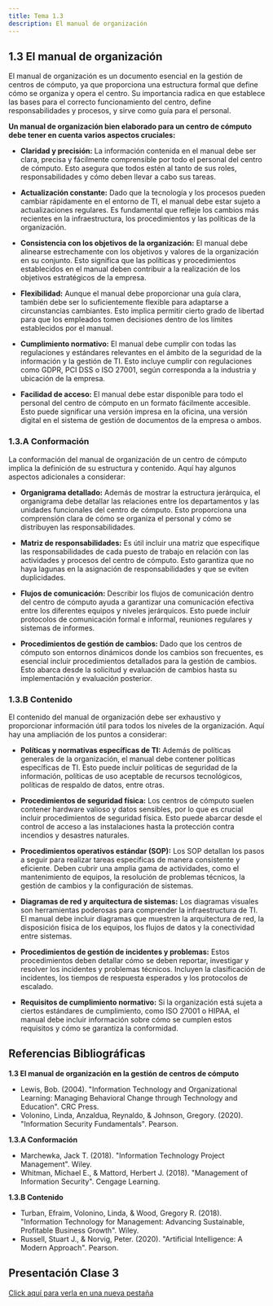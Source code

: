 ```yaml
---
title: Tema 1.3
description: El manual de organización
---
```

## 1.3 El manual de organización

El manual de organización es un documento esencial en la gestión de centros de cómputo, ya que proporciona una estructura formal que define cómo se organiza y opera el centro. Su importancia radica en que establece las bases para el correcto funcionamiento del centro, define responsabilidades y procesos, y sirve como guía para el personal.

**Un manual de organización bien elaborado para un centro de cómputo debe tener en cuenta varios aspectos cruciales:**

- **Claridad y precisión:** La información contenida en el manual debe ser clara, precisa y fácilmente comprensible por todo el personal del centro de cómputo. Esto asegura que todos estén al tanto de sus roles, responsabilidades y cómo deben llevar a cabo sus tareas.

- **Actualización constante:** Dado que la tecnología y los procesos pueden cambiar rápidamente en el entorno de TI, el manual debe estar sujeto a actualizaciones regulares. Es fundamental que refleje los cambios más recientes en la infraestructura, los procedimientos y las políticas de la organización.

- **Consistencia con los objetivos de la organización:** El manual debe alinearse estrechamente con los objetivos y valores de la organización en su conjunto. Esto significa que las políticas y procedimientos establecidos en el manual deben contribuir a la realización de los objetivos estratégicos de la empresa.

- **Flexibilidad:** Aunque el manual debe proporcionar una guía clara, también debe ser lo suficientemente flexible para adaptarse a circunstancias cambiantes. Esto implica permitir cierto grado de libertad para que los empleados tomen decisiones dentro de los límites establecidos por el manual.

- **Cumplimiento normativo:** El manual debe cumplir con todas las regulaciones y estándares relevantes en el ámbito de la seguridad de la información y la gestión de TI. Esto incluye cumplir con regulaciones como GDPR, PCI DSS o ISO 27001, según corresponda a la industria y ubicación de la empresa.

- **Facilidad de acceso:** El manual debe estar disponible para todo el personal del centro de cómputo en un formato fácilmente accesible. Esto puede significar una versión impresa en la oficina, una versión digital en el sistema de gestión de documentos de la empresa o ambos.

### 1.3.A Conformación

La conformación del manual de organización de un centro de cómputo implica la definición de su estructura y contenido. Aquí hay algunos aspectos adicionales a considerar:

- **Organigrama detallado:** Además de mostrar la estructura jerárquica, el organigrama debe detallar las relaciones entre los departamentos y las unidades funcionales del centro de cómputo. Esto proporciona una comprensión clara de cómo se organiza el personal y cómo se distribuyen las responsabilidades.

- **Matriz de responsabilidades:** Es útil incluir una matriz que especifique las responsabilidades de cada puesto de trabajo en relación con las actividades y procesos del centro de cómputo. Esto garantiza que no haya lagunas en la asignación de responsabilidades y que se eviten duplicidades.

- **Flujos de comunicación:** Describir los flujos de comunicación dentro del centro de cómputo ayuda a garantizar una comunicación efectiva entre los diferentes equipos y niveles jerárquicos. Esto puede incluir protocolos de comunicación formal e informal, reuniones regulares y sistemas de informes.

- **Procedimientos de gestión de cambios:** Dado que los centros de cómputo son entornos dinámicos donde los cambios son frecuentes, es esencial incluir procedimientos detallados para la gestión de cambios. Esto abarca desde la solicitud y evaluación de cambios hasta su implementación y evaluación posterior.

### 1.3.B Contenido

El contenido del manual de organización debe ser exhaustivo y proporcionar información útil para todos los niveles de la organización. Aquí hay una ampliación de los puntos a considerar:

- **Políticas y normativas específicas de TI:** Además de políticas generales de la organización, el manual debe contener políticas específicas de TI. Esto puede incluir políticas de seguridad de la información, políticas de uso aceptable de recursos tecnológicos, políticas de respaldo de datos, entre otras.

- **Procedimientos de seguridad física:** Los centros de cómputo suelen contener hardware valioso y datos sensibles, por lo que es crucial incluir procedimientos de seguridad física. Esto puede abarcar desde el control de acceso a las instalaciones hasta la protección contra incendios y desastres naturales.

- **Procedimientos operativos estándar (SOP):** Los SOP detallan los pasos a seguir para realizar tareas específicas de manera consistente y eficiente. Deben cubrir una amplia gama de actividades, como el mantenimiento de equipos, la resolución de problemas técnicos, la gestión de cambios y la configuración de sistemas.

- **Diagramas de red y arquitectura de sistemas:** Los diagramas visuales son herramientas poderosas para comprender la infraestructura de TI. El manual debe incluir diagramas que muestren la arquitectura de red, la disposición física de los equipos, los flujos de datos y la conectividad entre sistemas.

- **Procedimientos de gestión de incidentes y problemas:** Estos procedimientos deben detallar cómo se deben reportar, investigar y resolver los incidentes y problemas técnicos. Incluyen la clasificación de incidentes, los tiempos de respuesta esperados y los protocolos de escalado.

- **Requisitos de cumplimiento normativo:** Si la organización está sujeta a ciertos estándares de cumplimiento, como ISO 27001 o HIPAA, el manual debe incluir información sobre cómo se cumplen estos requisitos y cómo se garantiza la conformidad.

## Referencias Bibliográficas

**1.3 El manual de organización en la gestión de centros de cómputo**
- Lewis, Bob. (2004). "Information Technology and Organizational Learning: Managing Behavioral Change through Technology and Education". CRC Press.
- Volonino, Linda, Anzaldua, Reynaldo, & Johnson, Gregory. (2020). "Information Security Fundamentals". Pearson.

**1.3.A Conformación**
- Marchewka, Jack T. (2018). "Information Technology Project Management". Wiley.
- Whitman, Michael E., & Mattord, Herbert J. (2018). "Management of Information Security". Cengage Learning.

**1.3.B Contenido**
- Turban, Efraim, Volonino, Linda, & Wood, Gregory R. (2018). "Information Technology for Management: Advancing Sustainable, Profitable Business Growth". Wiley.
- Russell, Stuart J., & Norvig, Peter. (2020). "Artificial Intelligence: A Modern Approach". Pearson.

## Presentación Clase 3

<a href="https://manualcc.eloychavez.dev/Clase2.pdf" target="_blank">Click aquí para verla en una nueva pestaña</a>